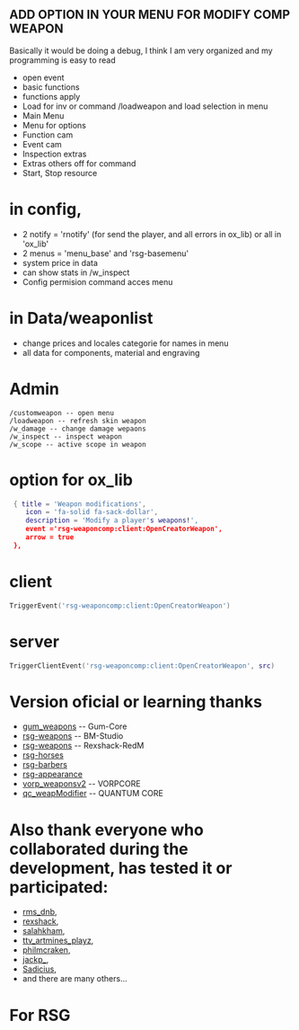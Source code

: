 ## ADD OPTION IN YOUR MENU FOR MODIFY COMP WEAPON

Basically it would be doing a debug, I think I am very organized and my programming is easy to read
- open event
- basic functions
- functions apply
- Load for inv or command /loadweapon and load selection in menu
- Main Menu
- Menu for options
- Function cam
- Event cam
- Inspection extras
- Extras others off for command
- Start, Stop resource

# in config, 
- 2 notify = 'rnotify' (for send the player, and all errors in ox_lib) or all in 'ox_lib'
- 2 menus = 'menu_base' and 'rsg-basemenu'
- system price in data
- can show stats in /w_inspect
- Config permision command acces menu

# in Data/weaponlist
- change prices and locales categorie for names in menu
- all data for components, material and engraving

# Admin

```
/customweapon -- open menu
/loadweapon -- refresh skin weapon
/w_damage -- change damage wepaons
/w_inspect -- inspect weapon
/w_scope -- active scope in weapon
```
# option for ox_lib
```lua
 { title = 'Weapon modifications',
    icon = 'fa-solid fa-sack-dollar',
    description = 'Modify a player's weapons!',
    event ='rsg-weaponcomp:client:OpenCreatorWeapon',
    arrow = true
 },
```
# client
```lua
TriggerEvent('rsg-weaponcomp:client:OpenCreatorWeapon')
```
# server
```lua
TriggerClientEvent('rsg-weaponcomp:client:OpenCreatorWeapon', src)
```

# Version oficial or learning thanks
- [gum_weapons](https://github.com/Gum-Core/gum_weapons) -- Gum-Core
- [rsg-weapons](https://github.com/BM-Studio/rsg-weapons) -- BM-Studio
- [rsg-weapons](https://github.com/Rexshack-RedM/rsg-weapons) -- Rexshack-RedM
- [rsg-horses](https://github.com/Rexshack-RedM/rsg-horses)
- [rsg-barbers](https://github.com/Rexshack-RedM/rsg-barbers)
- [rsg-appearance](https://github.com/Rexshack-RedM/rsg-appearance)
- [vorp_weaponsv2](https://github.com/VORPCORE/vorp_weaponsv2) -- VORPCORE
- [qc_weapModifier](https://github.com/Artmines/qc_weapModifier) -- QUANTUM CORE

# Also thank everyone who collaborated during the development, has tested it or participated:
- [rms_dnb](https://github.com/RMS-dnb/),
- [rexshack](https://github.com/Rexshack-RedM/),
- [salahkham](https://www.youtube.com/channel/UC_-sYXe5B4qInE_ZGw6DITg),
- [ttv_artmines_playz](https://github.com/Artmines/),
- [philmcraken](https://github.com/mrskunky69/),
- [jackp_](https://github.com/Jewsie/),
- [Sadicius](https://github.com/Sadicius),
- and there are many others...

# For RSG
